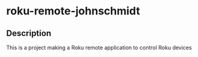 ﻿# roku-remote-johnschmidt

## Description
This is a project making a Roku remote application to control Roku devices

